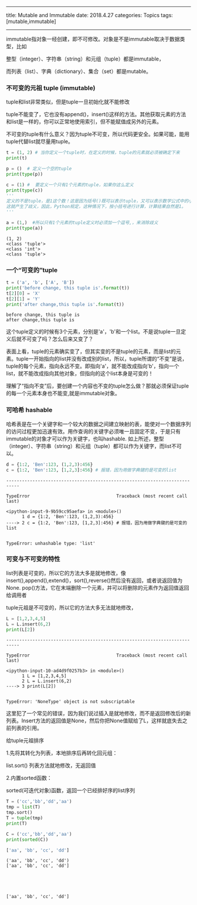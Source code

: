 
---

title: Mutable and Immutable
date:  2018.4.27
categories:  Topics
tags:  [mutable,immutable]

---

immutable指对象一经创建，即不可修改。对象是不是immutable取决于数据类型，比如

整型（integer）、字符串（string）和元组（tuple）都是immutable，

而列表（list）、字典（dictionary）、集合（set）都是mutable。



### 不可变的元祖 tuple (immutable)

tuple和list非常类似，但是tuple一旦初始化就不能修改

tuple不能变了，它也没有append()，insert()这样的方法。其他获取元素的方法和list是一样的，你可以正常地使用索引，但不能赋值成另外的元素。

不可变的tuple有什么意义？因为tuple不可变，所以代码更安全。如果可能，能用tuple代替list就尽量用tuple。

<!-- more -->

```python
t = (1, 2) # 当你定义一个tuple时，在定义的时候，tuple的元素就必须被确定下来
print(t)

p = ()  # 定义一个空的tuple
print(type(p))

c = (1) #  要定义一个只有1个元素的tuple，如果你这么定义
print(type(c)) 
'''
定义的不是tuple，是1这个数！这是因为括号()既可以表示tuple，又可以表示数学公式中的小括号，
这就产生了歧义，因此，Python规定，这种情况下，按小括号进行计算，计算结果自然是1。
'''

a = (1,)  #所以只有1个元素的tuple定义时必须加一个逗号,，来消除歧义
print(type(a))
```

    (1, 2)
    <class 'tuple'>
    <class 'int'>
    <class 'tuple'>
    

### 一个“可变的”tuple


```python
t = ('a', 'b', ['A', 'B'])
print('before change, this tuple is'.format(t))
t[2][0] = 'X'
t[2][1] = 'Y'
print('after change,this tuple is'.format(t))
```

    before change, this tuple is
    after change,this tuple is
    

这个tuple定义的时候有3个元素，分别是'a'，'b'和一个list。不是说tuple一旦定义后就不可变了吗？怎么后来又变了？

表面上看，tuple的元素确实变了，但其实变的不是tuple的元素，而是list的元素。tuple一开始指向的list并没有改成别的list，所以，tuple所谓的“不变”是说，tuple的每个元素，指向永远不变。即指向'a'，就不能改成指向'b'，指向一个list，就不能改成指向其他对象，但指向的这个list本身是可变的！

理解了“指向不变”后，要创建一个内容也不变的tuple怎么做？那就必须保证tuple的每一个元素本身也不能变,就是immutable对象。

### 可哈希 hashable 

哈希表是在一个关键字和一个较大的数据之间建立映射的表，能使对一个数据序列的访问过程更加迅速有效。用作查询的关键字必须唯一且固定不变，于是只有immutable的对象才可以作为关键字，也叫hashable.
如上所述，整型（integer）、字符串（string）和元组（tuple）都可以作为关键字，而list不可以。


```python
d = {1:2, 'Ben':123, (1,2,3):456}
c = {1:2, 'Ben':123, [1,2,3]:456} # 报错，因为用做字典键的是可变的list
```


    ---------------------------------------------------------------------------

    TypeError                                 Traceback (most recent call last)

    <ipython-input-9-9b59cc95aefa> in <module>()
          1 d = {1:2, 'Ben':123, (1,2,3):456}
    ----> 2 c = {1:2, 'Ben':123, [1,2,3]:456} # 报错，因为用做字典键的是可变的list
    

    TypeError: unhashable type: 'list'


### 可变与不可变的特性

list列表是可变的，所以它的方法大多是就地修改，像 insert(),append(),extend()，sort(),reverse()然后没有返回，或者说返回值为None. pop()方法，它在末端删除一个元素，并可以将删除的元素作为返回值返回给调用者

tuple元祖是不可变的，所以它的方法大多无法就地修改，


```python
L = [1,2,3,4,5]
L = L.insert(6,2) 
print(L[2]) 
```


    ---------------------------------------------------------------------------

    TypeError                                 Traceback (most recent call last)

    <ipython-input-10-ad4d9f0257b3> in <module>()
          1 L = [1,2,3,4,5]
          2 L = L.insert(6,2)
    ----> 3 print(L[2])
    

    TypeError: 'NoneType' object is not subscriptable


这里犯了一个常见的错误，因为我们说过插入是就地修改，而不是返回修改后的新列表。Insert方法的返回值是None，然后你把None值赋给了L，这样就底失去之前列表的引用。

给tuple元祖排序

1.先将其转化为列表，本地排序后再转化回元组：

list.sort() 列表方法就地修改，无返回值

2.内置sorted函数：

sorted(可迭代对象)函数，返回一个已经排好序的list序列


```python
T = ('cc','bb','dd','aa')
tmp = list(T)
tmp.sort()
T = tuple(tmp)
print(T)

C = ('cc','bb','dd','aa')
print(sorted(C))

['aa', 'bb', 'cc', 'dd']
```

    ('aa', 'bb', 'cc', 'dd')
    ['aa', 'bb', 'cc', 'dd']
    




    ['aa', 'bb', 'cc', 'dd']


